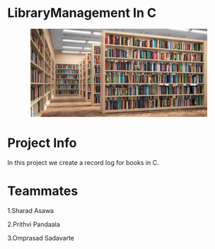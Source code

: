<h1> LibraryManagement In C </h1> 
<div align="center">
   
  <img alt="" src="assets/istockphoto-1200326335-612x612.jpg" height="200 x    "  />
</div>

# Project Info
In this project we create a record log for books in C.

# Teammates
1.Sharad Asawa

2.Prithvi Pandaala

3.Omprasad Sadavarte
